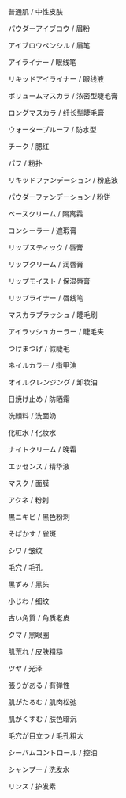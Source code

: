 普通肌 / 中性皮肤

パウダーアイブロウ / 眉粉

アイブロウペンシル / 眉笔

アイライナー / 眼线笔

リキッドアイライナー / 眼线液

ボリュームマスカラ / 浓密型睫毛膏

ロングマスカラ / 纤长型睫毛膏

ウォータープルーフ / 防水型

チーク / 腮红

パフ / 粉扑

リキッドファンデーション / 粉底液

パウダーファンデーション / 粉饼

ベースクリーム / 隔离霜

コンシーラー / 遮瑕膏

リップスティック / 唇膏

リップクリーム / 润唇膏

リップモイスト / 保湿唇膏

リップライナー / 唇线笔

マスカラブラッシュ / 睫毛刷

アイラッシュカーラー / 睫毛夹

つけまつげ / 假睫毛

ネイルカラー / 指甲油

オイルクレンジング / 卸妆油

日焼け止め / 防晒霜

洗顔料 / 洗面奶

化粧水 / 化妆水

ナイトクリーム / 晚霜

エッセンス / 精华液

マスク / 面膜

アクネ / 粉刺

黒ニキビ / 黑色粉刺

そばかす / 雀斑

シワ / 皱纹

毛穴 / 毛孔

黒ずみ / 黑头

小じわ / 细纹

古い角質 / 角质老皮

クマ / 黑眼圈

肌荒れ / 皮肤粗糙

ツヤ / 光泽

張りがある / 有弹性

肌がたるむ / 肌肉松弛

肌がくすむ / 肤色暗沉

毛穴が目立つ / 毛孔粗大

シーバムコントロール / 控油

シャンプー / 洗发水

リンス / 护发素
